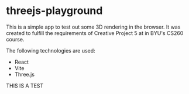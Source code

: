 # threejs-playground

This is a simple app to test out some 3D rendering in the browser. It was created to fulfill the requirements of Creative Project 5 at in BYU's CS260 course.

The following technologies are used:

- React
- Vite
- Three.js


THIS IS A TEST

